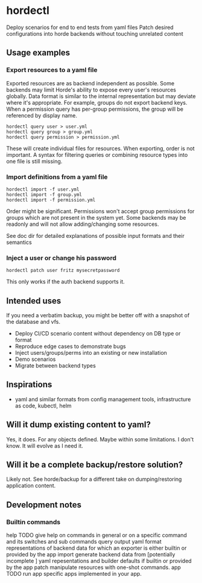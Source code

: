 # hordectl

Deploy scenarios for end to end tests from yaml files
Patch desired configurations into horde backends without touching unrelated content

## Usage examples

### Export resources to a yaml file

Exported resources are as backend independent as possible. Some backends may limit Horde's ability to expose every user's resources globally.
Data format is similar to the internal representation but may deviate where it's appropriate. For example, groups do not export backend keys. When a permission query has per-group permissions, the group will be referenced by display name.

    hordectl query user > user.yml
    hordectl query group > group.yml
    hordectl query permission > permission.yml

These will create individual files for resources. When exporting, order is not important.
A syntax for filtering queries or combining resource types into one file is still missing.

### Import definitions from a yaml file

    hordectl import -f user.yml
    hordectl import -f group.yml
    hordectl import -f permission.yml

Order might be significant. Permissions won't accept group permissions for groups which are not present in the system yet.
Some backends may be readonly and will not allow adding/changing some resources.

See doc dir for detailed explanations of possible input formats and their semantics

### Inject a user or change his password

    hordectl patch user fritz mysecretpassword

This only works if the auth backend supports it.

## Intended uses

If you need a verbatim backup, you might be better off with a snapshot of the database and vfs.

- Deploy CI/CD scenario content without dependency on DB type or format
- Reproduce edge cases to demonstrate bugs
- Inject users/groups/perms into an existing or new installation
- Demo scenarios
- Migrate between backend types

## Inspirations

- yaml and similar formats from config management tools, infrastructure as code, kubectl, helm

## Will it dump existing content to yaml?

Yes, it does. For any objects defined. Maybe within some limitations. I don't know. It will evolve as I need it.

## Will it be a complete backup/restore solution?

Likely not. See horde/backup for a different take on dumping/restoring application content.

## Development notes

### Builtin commands

help    TODO give help on commands in general or on a specific command and its switches and sub commands
query   output yaml format representations of backend data for which an exporter is either builtin or provided by the app
import  generate backend data from [potentially incomplete ] yaml repesentations and builder defaults if builtin or provided by the app
patch   manipulate resources with one-shot commands.
app     TODO run app specific apps implemented in your app.

